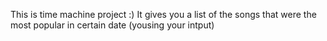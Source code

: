This is time machine project :) 
It gives you a list of the songs that were the most popular in certain date (yousing your intput)

